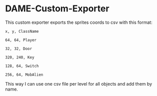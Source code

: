 # DAME-Custom-Exporter

This custom exporter exports the sprites coords to csv with this format:

<code>x, y, ClassName</code>

<code>64, 64, Player</code>

<code>32, 32, Door</code>

<code>320, 240, Key</code>

<code>128, 64, Switch</code>

<code>256, 64, MobAlien</code>

This way I can use one csv file per level for all objects and add them by name.
